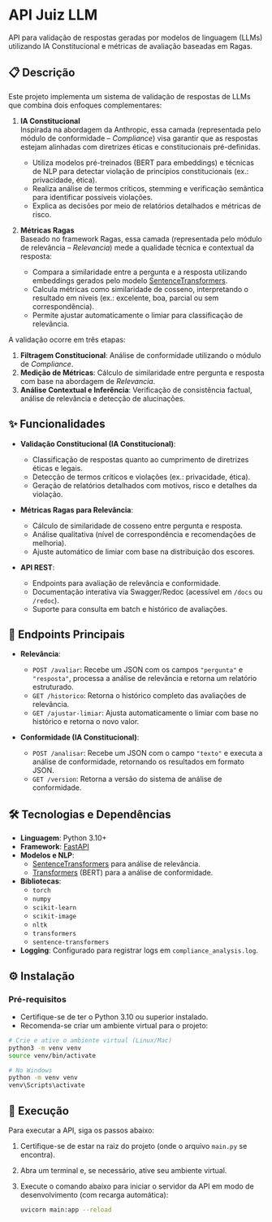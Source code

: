 # API Juiz LLM

API para validação de respostas geradas por modelos de linguagem (LLMs) utilizando IA Constitucional e métricas de avaliação baseadas em Ragas.

## 📋 Descrição

Este projeto implementa um sistema de validação de respostas de LLMs que combina dois enfoques complementares:

1. **IA Constitucional**  
   Inspirada na abordagem da Anthropic, essa camada (representada pelo módulo de conformidade – *Compliance*) visa garantir que as respostas estejam alinhadas com diretrizes éticas e constitucionais pré-definidas.  
   - Utiliza modelos pré-treinados (BERT para embeddings) e técnicas de NLP para detectar violação de princípios constitucionais (ex.: privacidade, ética).
   - Realiza análise de termos críticos, stemming e verificação semântica para identificar possíveis violações.
   - Explica as decisões por meio de relatórios detalhados e métricas de risco.

2. **Métricas Ragas**  
   Baseado no framework Ragas, essa camada (representada pelo módulo de relevância – *Relevancia*) mede a qualidade técnica e contextual da resposta:
   - Compara a similaridade entre a pergunta e a resposta utilizando embeddings gerados pelo modelo [SentenceTransformers](https://www.sbert.net/).
   - Calcula métricas como similaridade de cosseno, interpretando o resultado em níveis (ex.: excelente, boa, parcial ou sem correspondência).
   - Permite ajustar automaticamente o limiar para classificação de relevância.

A validação ocorre em três etapas:
1. **Filtragem Constitucional**: Análise de conformidade utilizando o módulo de *Compliance*.
2. **Medição de Métricas**: Cálculo de similaridade entre pergunta e resposta com base na abordagem de *Relevancia*.
3. **Análise Contextual e Inferência**: Verificação de consistência factual, análise de relevância e detecção de alucinações.

## ✨ Funcionalidades

- **Validação Constitucional (IA Constitucional)**:
  - Classificação de respostas quanto ao cumprimento de diretrizes éticas e legais.
  - Detecção de termos críticos e violações (ex.: privacidade, ética).
  - Geração de relatórios detalhados com motivos, risco e detalhes da violação.

- **Métricas Ragas para Relevância**:
  - Cálculo de similaridade de cosseno entre pergunta e resposta.
  - Análise qualitativa (nível de correspondência e recomendações de melhoria).
  - Ajuste automático de limiar com base na distribuição dos escores.

- **API REST**:
  - Endpoints para avaliação de relevância e conformidade.
  - Documentação interativa via Swagger/Redoc (acessível em `/docs` ou `/redoc`).
  - Suporte para consulta em batch e histórico de avaliações.

## 🚀 Endpoints Principais

- **Relevância**:
  - `POST /avaliar`: Recebe um JSON com os campos `"pergunta"` e `"resposta"`, processa a análise de relevância e retorna um relatório estruturado.
  - `GET /historico`: Retorna o histórico completo das avaliações de relevância.
  - `GET /ajustar-limiar`: Ajusta automaticamente o limiar com base no histórico e retorna o novo valor.

- **Conformidade (IA Constitucional)**:
  - `POST /analisar`: Recebe um JSON com o campo `"texto"` e executa a análise de conformidade, retornando os resultados em formato JSON.
  - `GET /version`: Retorna a versão do sistema de análise de conformidade.

## 🛠️ Tecnologias e Dependências

- **Linguagem**: Python 3.10+
- **Framework**: [FastAPI](https://fastapi.tiangolo.com/)
- **Modelos e NLP**:
  - [SentenceTransformers](https://www.sbert.net/) para análise de relevância.
  - [Transformers](https://huggingface.co/transformers/) (BERT) para a análise de conformidade.
- **Bibliotecas**:
  - `torch`
  - `numpy`
  - `scikit-learn`
  - `scikit-image`
  - `nltk`
  - `transformers`
  - `sentence-transformers`
- **Logging**: Configurado para registrar logs em `compliance_analysis.log`.

## ⚙️ Instalação

### Pré-requisitos

- Certifique-se de ter o Python 3.10 ou superior instalado.
- Recomenda-se criar um ambiente virtual para o projeto:

```bash
# Crie e ative o ambiente virtual (Linux/Mac)
python3 -m venv venv
source venv/bin/activate

# No Windows
python -m venv venv
venv\Scripts\activate


```

## 🚀 Execução

Para executar a API, siga os passos abaixo:

1. Certifique-se de estar na raiz do projeto (onde o arquivo `main.py` se encontra).
2. Abra um terminal e, se necessário, ative seu ambiente virtual.
3. Execute o comando abaixo para iniciar o servidor da API em modo de desenvolvimento (com recarga automática):

   ```bash
   uvicorn main:app --reload
   
    ```


